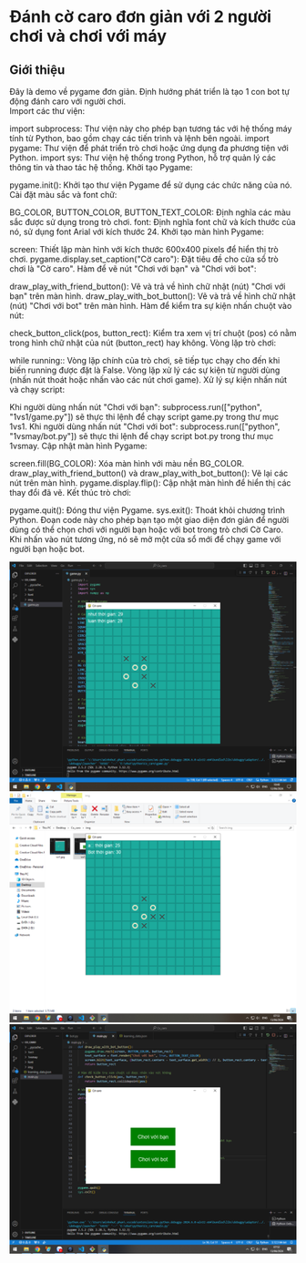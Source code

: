 # Đánh cờ caro đơn giản với 2 người chơi và chơi với máy

## Giới thiệu
Đây là demo về pygame đơn giản. Định hướng phát triển là tạo 1 con bot tự động đánh caro với người chơi.<br>
Import các thư viện:

import subprocess: Thư viện này cho phép bạn tương tác với hệ thống máy tính từ Python, bao gồm chạy các tiến trình và lệnh bên ngoài.
import pygame: Thư viện để phát triển trò chơi hoặc ứng dụng đa phương tiện với Python.
import sys: Thư viện hệ thống trong Python, hỗ trợ quản lý các thông tin và thao tác hệ thống.
Khởi tạo Pygame:

pygame.init(): Khởi tạo thư viện Pygame để sử dụng các chức năng của nó.
Cài đặt màu sắc và font chữ:

BG_COLOR, BUTTON_COLOR, BUTTON_TEXT_COLOR: Định nghĩa các màu sắc được sử dụng trong trò chơi.
font: Định nghĩa font chữ và kích thước của nó, sử dụng font Arial với kích thước 24.
Khởi tạo màn hình Pygame:

screen: Thiết lập màn hình với kích thước 600x400 pixels để hiển thị trò chơi.
pygame.display.set_caption("Cờ caro"): Đặt tiêu đề cho cửa sổ trò chơi là "Cờ caro".
Hàm để vẽ nút "Chơi với bạn" và "Chơi với bot":

draw_play_with_friend_button(): Vẽ và trả về hình chữ nhật (nút) "Chơi với bạn" trên màn hình.
draw_play_with_bot_button(): Vẽ và trả về hình chữ nhật (nút) "Chơi với bot" trên màn hình.
Hàm để kiểm tra sự kiện nhấn chuột vào nút:

check_button_click(pos, button_rect): Kiểm tra xem vị trí chuột (pos) có nằm trong hình chữ nhật của nút (button_rect) hay không.
Vòng lặp trò chơi:

while running:: Vòng lặp chính của trò chơi, sẽ tiếp tục chạy cho đến khi biến running được đặt là False.
Vòng lặp xử lý các sự kiện từ người dùng (nhấn nút thoát hoặc nhấn vào các nút chơi game).
Xử lý sự kiện nhấn nút và chạy script:

Khi người dùng nhấn nút "Chơi với bạn": subprocess.run(["python", "1vs1/game.py"]) sẽ thực thi lệnh để chạy script game.py trong thư mục 1vs1.
Khi người dùng nhấn nút "Chơi với bot": subprocess.run(["python", "1vsmay/bot.py"]) sẽ thực thi lệnh để chạy script bot.py trong thư mục 1vsmay.
Cập nhật màn hình Pygame:

screen.fill(BG_COLOR): Xóa màn hình với màu nền BG_COLOR.
draw_play_with_friend_button() và draw_play_with_bot_button(): Vẽ lại các nút trên màn hình.
pygame.display.flip(): Cập nhật màn hình để hiển thị các thay đổi đã vẽ.
Kết thúc trò chơi:

pygame.quit(): Đóng thư viện Pygame.
sys.exit(): Thoát khỏi chương trình Python.
Đoạn code này cho phép bạn tạo một giao diện đơn giản để người dùng có thể chọn chơi với người bạn hoặc với bot trong trò chơi Cờ Caro. Khi nhấn vào nút tương ứng, nó sẽ mở một cửa sổ mới để chạy game với người bạn hoặc bot.







![Ảnh nhận dạng số 1](https://github.com/nhut-share-code/Co_caro/blob/main/img/so1.jpg)
![Ảnh nhận dạng số 1](https://github.com/nhut-share-code/Co_caro/blob/main/img/so3.jpg)
![Ảnh nhận dạng số 1](https://github.com/nhut-share-code/Co_caro/blob/main/img/so2.jpg)

